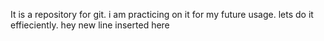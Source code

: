 It is a repository for git.
i am practicing on it for my future usage.
lets do it effieciently.
hey new line inserted here